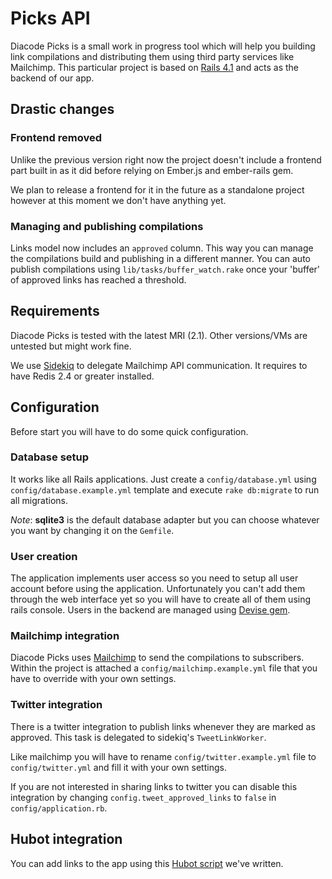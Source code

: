 # Picks API

Diacode Picks is a small work in progress tool which will help you building link compilations and distributing them using third party services like Mailchimp. This particular project is based on [Rails 4.1](http://edgeguides.rubyonrails.org/4_1_release_notes.html) and acts as the backend of our app.

## Drastic changes

### Frontend removed

Unlike the previous version right now the project doesn't include a frontend part built in as it did before relying on Ember.js and ember-rails gem.

We plan to release a frontend for it in the future as a standalone project however at this moment we don't have anything yet.

### Managing and publishing compilations

Links model now includes an `approved` column. This way you can manage the compilations build and publishing in a different manner. You can auto publish compilations using `lib/tasks/buffer_watch.rake` once your 'buffer' of approved links has reached a threshold.

## Requirements

Diacode Picks is tested with the latest MRI (2.1). Other versions/VMs are untested but might work fine.

We use [Sidekiq](https://github.com/mperham/sidekiq) to delegate Mailchimp API communication. It requires to have Redis 2.4 or greater installed.

## Configuration

Before start you will have to do some quick configuration.

### Database setup

It works like all Rails applications. Just create a `config/database.yml` using `config/database.example.yml` template and execute `rake db:migrate` to run all migrations.

*Note*: **sqlite3** is the default database adapter but you can choose whatever you want by changing it on the `Gemfile`. 

### User creation

The application implements user access so you need to setup all user account before using the application. Unfortunately you can't add them through the web interface yet so you will have to create all of them using rails console. Users in the backend are managed using [Devise gem](https://github.com/plataformatec/devise).

### Mailchimp integration

Diacode Picks uses [Mailchimp](http://mailchimp.com) to send the compilations to subscribers. Within the project is attached a `config/mailchimp.example.yml` file that you have to override with your own settings.

### Twitter integration

There is a twitter integration to publish links whenever they are marked as approved. This task is delegated to sidekiq's `TweetLinkWorker`. 

Like mailchimp you will have to rename `config/twitter.example.yml` file to `config/twitter.yml` and fill it with your own settings.

If you are not interested in sharing links to twitter you can disable this integration by changing `config.tweet_approved_links` to `false` in `config/application.rb`.

## Hubot integration

You can add links to the app using this [Hubot script](https://github.com/diacode/picks-hubot-script) we've written.
